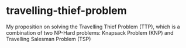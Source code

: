 # travelling-thief-problem
My proposition on solving the Travelling Thief Problem (TTP), which is a combination of two NP-Hard problems: Knapsack Problem (KNP) and Travelling Salesman Problem (TSP)
